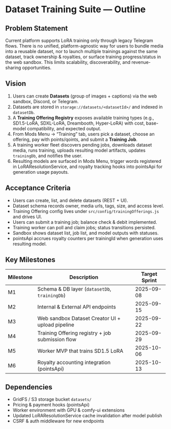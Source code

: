 # Dataset Training Suite — Outline

## Problem Statement
Current platform supports LoRA training only through legacy Telegram flows. There is no unified, platform-agnostic way for users to bundle media into a reusable dataset, nor to launch multiple trainings against the same dataset, track ownership & royalties, or surface training progress/status in the web sandbox. This limits scalability, discoverability, and revenue-sharing opportunities.

## Vision
1. Users can create **Datasets** (group of images + captions) via the web sandbox, Discord, or Telegram.
2. Datasets are stored in `storage://datasets/<datasetId>/` and indexed in `datasetDb`.
3. A **Training Offering Registry** exposes available training types (e.g., SD1.5-LoRA, SDXL-LoRA, Dreambooth, Hyper-LoRA) with cost, base-model compatibility, and expected output.
4. From Mods Menu → “Training” tab, users pick a dataset, choose an offering, pay with points/qoints, and submit a **Training Job**.
5. A training worker fleet discovers pending jobs, downloads dataset media, runs training, uploads resulting model artifacts, updates `trainingDb`, and notifies the user.
6. Resulting models are surfaced in Mods Menu, trigger words registered in LoRAResolutionService, and royalty tracking hooks into pointsApi for generation usage payouts.

## Acceptance Criteria
- Users can create, list, and delete datasets (REST + UI).
- Dataset schema records owner, media urls, tags, size, and access level.
- Training Offering config lives under `src/config/trainingOfferings.js` and drives UI.
- Users can submit a training job; balance check & debit implemented.
- Training worker can poll and claim jobs; status transitions persisted.
- Sandbox shows dataset list, job list, and model outputs with statuses.
- pointsApi accrues royalty counters per trainingId when generation uses resulting model.

## Key Milestones
| Milestone | Description | Target Sprint |
|-----------|-------------|---------------|
| M1 | Schema & DB layer (`datasetDb`, `trainingDb`) | 2025-09-08 |
| M2 | Internal & External API endpoints | 2025-09-15 |
| M3 | Web sandbox Dataset Creator UI + upload pipeline | 2025-09-22 |
| M4 | Training Offering registry + job submission flow | 2025-09-29 |
| M5 | Worker MVP that trains SD1.5 LoRA | 2025-10-06 |
| M6 | Royalty accounting integration (pointsApi) | 2025-10-13 |

## Dependencies
- GridFS / S3 storage bucket `datasets/`
- Pricing & payment hooks (pointsApi)
- Worker environment with GPU & comfy-ui extensions
- Updated LoRAResolutionService cache invalidation after model publish
- CSRF & auth middleware for new endpoints

